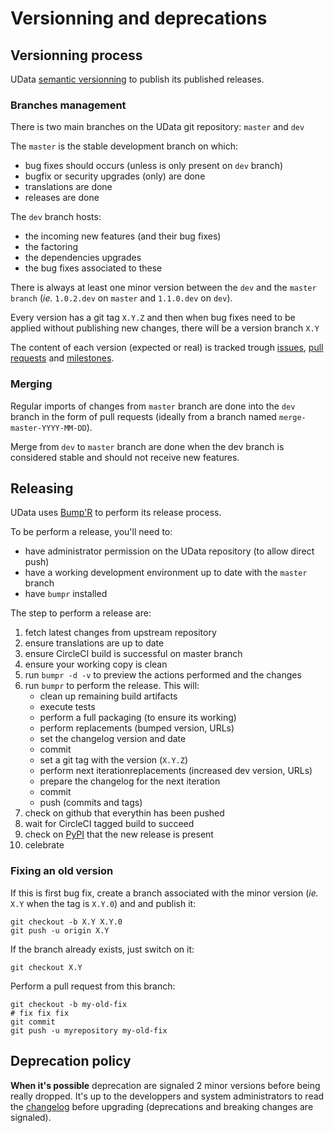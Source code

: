 # Versionning and deprecations

## Versionning process

UData [semantic versionning][semver] to publish its published releases.

### Branches management

There is two main branches on the UData git repository: `master` and `dev`

The `master` is the stable development branch on which:

- bug fixes should occurs (unless is only present on `dev` branch)
- bugfix or security upgrades (only) are done
- translations are done
- releases are done

The `dev` branch hosts:

- the incoming new features (and their bug fixes)
- the factoring
- the dependencies upgrades
- the bug fixes associated to these

There is always at least one minor version between the `dev` and the `master branch`
(*ie.* `1.0.2.dev` on `master` and `1.1.0.dev` on `dev`).


Every version has a git tag `X.Y.Z` and then when bug fixes need to be applied
without publishing new changes, there will be a version branch `X.Y`

The content of each version (expected or real) is tracked trough [issues][], [pull requests][pulls]
and [milestones][].


### Merging

Regular imports of changes from `master` branch are done into the `dev` branch
in the form of pull requests (ideally from a branch named `merge-master-YYYY-MM-DD`).

Merge from `dev` to `master` branch are done when the dev branch is considered stable
and should not receive new features.


## Releasing

UData uses [Bump'R][bumpr] to perform its release process.

To be perform a release, you'll need to:

- have administrator permission on the UData repository (to allow direct push)
- have a working development environment up to date with the `master` branch
- have `bumpr` installed

The step to perform a release are:

1. fetch latest changes from upstream repository
2. ensure translations are up to date
3. ensure CircleCI build is successful on master branch
4. ensure your working copy is clean
5. run `bumpr -d -v` to preview the actions performed and the changes
6. run `bumpr` to perform the release. This will:
    - clean up remaining build artifacts
    - execute tests
    - perform a full packaging (to ensure its working)
    - perform replacements (bumped version, URLs)
    - set the changelog version and date
    - commit
    - set a git tag with the version (`X.Y.Z`)
    - perform next iterationreplacements (increased dev version, URLs)
    - prepare the changelog for the next iteration
    - commit
    - push (commits and tags)
7. check on github that everythin has been pushed
8. wait for CircleCI tagged build to succeed
9. check on [PyPI](https://pypi.python.org/pypi/udata) that the new release is present
10. celebrate

### Fixing an old version

If this is first bug fix, create a branch associated with the minor version
(*ie.* `X.Y` when the tag is `X.Y.0`) and and publish it:

```shell
git checkout -b X.Y X.Y.0
git push -u origin X.Y
```

If the branch already exists, just switch on it:

```shell
git checkout X.Y
```

Perform a pull request from this branch:

```shell
git checkout -b my-old-fix
# fix fix fix
git commit
git push -u myrepository my-old-fix
```

## Deprecation policy

**When it's possible** deprecation are signaled 2 minor versions before being really dropped.
It's up to the developpers and system administrators to read the [changelog](changelog.md) before upgrading
(deprecations and breaking changes are signaled).

[bumpr]: https://github.com/noirbizarre/bumpr/
[semver]: http://semver.org/
[issues]: https://github.com/opendatateam/udata/issues
[pulls]: https://github.com/opendatateam/udata/pulls
[milestones]: https://github.com/opendatateam/udata/milestones
